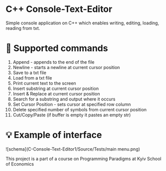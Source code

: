 # C++ Console-Text-Editor
Simple console application on C++ which enables writing, editing, loading, reading from txt.  

# 🎯 Supported commands
1. Append - appends to the end of the file
2. Newline - starts a newline at current cursor position
3. Save to a txt file
4. Load from a txt file
5. Print current text to the screen
6. Insert substring at current cursor position
7. Insert & Replace at current cursor position 
8. Search for a substring and output where it occurs
9. Set Cursor Position - sets cursor at specified row column 
10. Delete specified number of symbols from current cursor position
11. Cut/Copy/Paste (if buffer is empty it pastes an empty str)
# 💡 Example of interface

![schema](C-Console-Text-Editor1/Source/Tests/main menu.png)

This project is a part of a course on Programming Paradigms at Kyiv School of Economics

